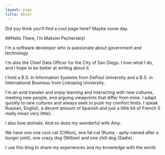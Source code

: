 ```yaml
---
layout: page
title: About
---
```


<p class="message">
  Did you think you'll find a cool page here?  Maybe some day.
</p>

##Hello There, I’m Maksim Pecherskiy!

I'm a software developer who is passionate about government and technology.

I'm also the Chief Data Officer for the City of San Diego.  I love what I do, and I hope to be better at writing about it.

I hold a B.S. in Information Systems from DePaul University and a B.S. in International Business from Linkoping University.

I'm an avid traveler and enjoy learning and interacting with new cultures, meeting new people, and arguing viewpoints that differ from mine. I adapt quickly to new cultures and always seek to push my comfort limits. I speak Russian, English, a decent amount of Spanish and just a little bit of French (I really mean very little).

I also love animals. And so does my wonderful wife Amy.

We have one one cool cat (Clifton), one fat cat (Kuma - aptly named after a burger joint), one crazy dog (Willow) and one chill dog (Sadie).

I use this blog to share my experiences and my knowledge with the world.




